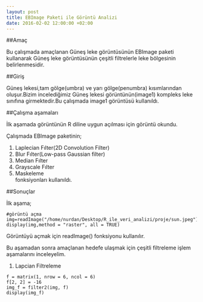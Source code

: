 ```yaml
---
layout: post
title: EBImage Paketi ile Görüntü Analizi
date: 2016-02-02 12:00:00 +02:00
---
```


##Amaç

Bu çalışmada amaçlanan Güneş leke görüntüsünün EBImage paketi kullanarak Güneş leke görüntüsünün çeşitli filtrelerle leke bölgesinin belirlenmesidir.

##Giriş

Güneş lekesi,tam gölge(umbra) ve yarı gölge(penumbra) kısımlarından oluşur.Bizim incelediğimiz Güneş lekesi görüntünün(image1) kompleks leke sınıfına girmektedir.Bu çalışmada image1 görüntüsü kullanıldı.

##Çalışma aşamaları

İlk aşamada görüntünün R diline uygun açılması için görüntü okundu.

Çalışmada EBImage paketinin;  
1. Laplecian Fılter(2D Convolution Filter)
2. Blur Fılter(Low-pass Gaussian filter)
3. Median Fılter
4. Grayscale Fılter
5. Maskeleme  
fonksiyonları kullanıldı.

##Sonuçlar

İlk aşama;

```{r}
#görüntü açma
img=readImage("/home/nurdan/Desktop/R_ile_veri_analizi/proje/sun.jpeg")
display(img,method = "raster", all = TRUE)
```
Görüntüyü açmak için readImage() fonksiyonu kullanılır.

Bu aşamadan sonra amaçlanan hedefe ulaşmak için çeşitli filtreleme işlem aşamalarını inceleyelim.

1. Lapcian Filtreleme

```{r}
f = matrix(1, nrow = 6, ncol = 6)
f[2, 2] = -16
img_f = filter2(img, f)
display(img_f)
```
